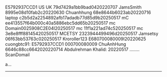 E5792937CCD1
US UK 79d7429a1bb9bad0420220707
JamsSmith 8995e08d10fab2c20220630
Chuanhhung 68e8644b6023ab20220716
laptop c2b5d2a2254892afb17adadb77d85d9b20250517
mC ee413557f64b000c40a5886ebc5dd65b20250517
mc Domain0025908C2E04I20250517
mc 11f1a221ad74c520250517
mc 3e8e8fff88145420250517
MCETSY 2323944499496d20250517
Jamsetsy 06f63bb53763c020250517
Kroroller123 E680700080009I20220625
cuongbtc91: E5792937CCD1 000700080009
ChuAnhHung 6646c88cc6642020220714
Abdulrehman Khalid: 20220517
........
ScanDomail

a...

-----------------------------------------
